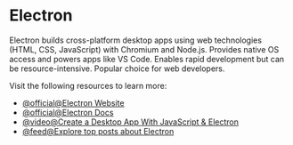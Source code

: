 # Electron

Electron builds cross-platform desktop apps using web technologies (HTML, CSS, JavaScript) with Chromium and Node.js. Provides native OS access and powers apps like VS Code. Enables rapid development but can be resource-intensive. Popular choice for web developers.

Visit the following resources to learn more:

- [@official@Electron Website](https://www.electronjs.org/)
- [@official@Electron Docs](https://www.electronjs.org/docs/latest/)
- [@video@Create a Desktop App With JavaScript & Electron](https://www.youtube.com/watch?v=ML743nrkMHw)
- [@feed@Explore top posts about Electron](https://app.daily.dev/tags/electron?ref=roadmapsh)